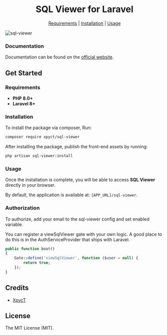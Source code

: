 <div align="center">
    <p>
        <h1>SQL Viewer for Laravel</h1>
    </p>
</div>

<p align="center">
    <a href="#requirements">Requirements</a> |
    <a href="#installation">Installation</a> |
    <a href="#usage">Usage</a>
</p>

![sql-viewer](https://github.com/user-attachments/assets/5a7730a9-1cac-4b6c-a00d-6fa938a32d48)

### Documentation

Documentation can be found on the [official website](#).

## Get Started

### Requirements

- **PHP 8.0+**
- **Laravel 8+**

### Installation

To install the package via composer, Run:

```bash
composer require xpyct/sql-viewer
```

After installing the package, publish the front-end assets by running:

```bash
php artisan sql-viewer:install
```

### Usage

Once the installation is complete, you will be able to access **SQL Viewer** directly in your browser.

By default, the application is available at: `{APP_URL}/sql-viewer`.

### Authorization

To authorize, add your email to the sql-viewer config and set enabled variable.

You can register a viewSqlViewer gate with your own logic. A good place to do this is in the AuthServiceProvider that ships with Laravel.

```php
public function boot()
{
    Gate::define('viewSqlViewer', function ($user = null) {
        return true;
    });
}
```

## Credits

- [XpycT](https://github.com/XpycT)

## License

The MIT License (MIT).
